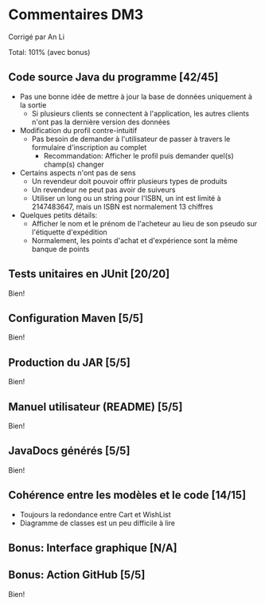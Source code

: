 # Commentaires DM3

Corrigé par An Li

Total: 101% (avec bonus)

## Code source Java du programme [42/45]

- Pas une bonne idée de mettre à jour la base de données uniquement à la sortie
  - Si plusieurs clients se connectent à l'application, les autres clients n'ont pas la dernière version des données
- Modification du profil contre-intuitif
  - Pas besoin de demander à l'utilisateur de passer à travers le formulaire d'inscription au complet
    - Recommandation: Afficher le profil puis demander quel(s) champ(s) changer
- Certains aspects n'ont pas de sens
  - Un revendeur doit pouvoir offrir plusieurs types de produits
  - Un revendeur ne peut pas avoir de suiveurs
  - Utiliser un long ou un string pour l'ISBN, un int est limité à 2147483647, mais un ISBN est normalement 13 chiffres
- Quelques petits détails:
  - Afficher le nom et le prénom de l'acheteur au lieu de son pseudo sur l'étiquette d'expédition
  - Normalement, les points d'achat et d'expérience sont la même banque de points
  
## Tests unitaires en JUnit [20/20]

Bien!

## Configuration Maven [5/5]

Bien!

## Production du JAR [5/5]

Bien!

## Manuel utilisateur (README) [5/5]

Bien!

## JavaDocs générés [5/5]

Bien!

## Cohérence entre les modèles et le code [14/15]

- Toujours la redondance entre Cart et WishList
- Diagramme de classes est un peu difficile à lire

## Bonus: Interface graphique [N/A]

## Bonus: Action GitHub [5/5]

Bien!
